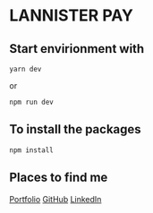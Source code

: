 # LANNISTER PAY

## Start envirionment with

`yarn dev`

or

`npm run dev`

## To install the packages

`npm install`

## Places to find me

[Portfolio](https://gerald.vercel.app)
[GitHub](https://github.com/lucignation)
[LinkedIn](https://linkedin.com/in/geraldolumide)
